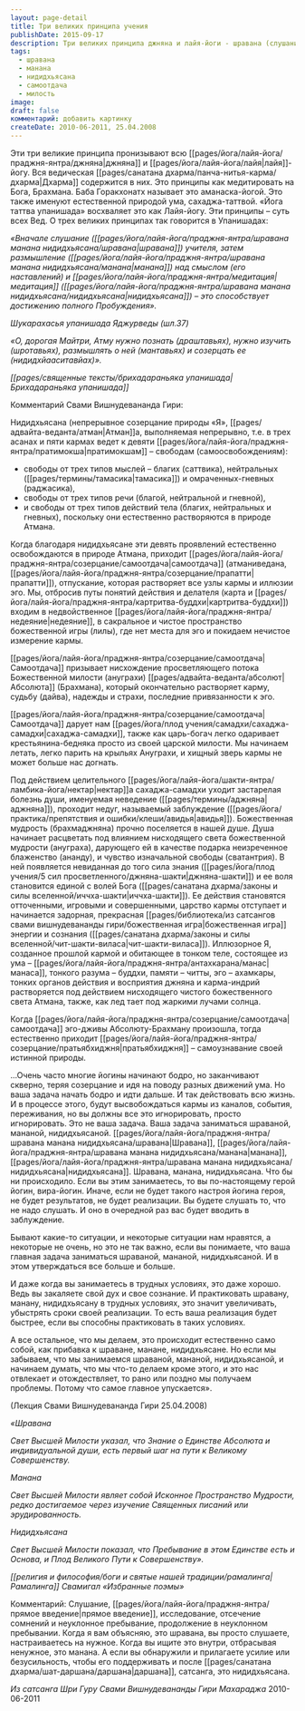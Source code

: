```yaml
---
layout: page-detail
title: Три великих принципа учения
publishDate: 2015-09-17
description: Три великих принципа джняна и лайя-йоги - шравана (слушание), манана (размышление), нидидхьясана (созерцание) - ведут к полному пробуждению. Их практика освобождает от мыслей, речи и действий, растворяет эго и карму, приводит к самоотдаче и нисхождению божественной милости. Главная задача - неуклонно утверждаться в этих практиках, несмотря на внешние обстоятельства, что ускоряет реализацию и раскрывает истинную природу Атмана.
tags:
  - шравана
  - манана
  - нидидхьясана
  - самоотдача
  - милость
image: 
draft: false
комментарий: добавить картинку
createDate: 2010-06-2011, 25.04.2008
---
```


Эти три великие принципа пронизывают всю [[pages/йога/лайя-йога/праджня-янтра/джняна|джняна]] и [[pages/йога/лайя-йога/лайя|лайя]]-йогу. Вся ведическая [[pages/санатана дхарма/панча-нитья-карма/дхарма|Дхарма]] содержится в них. Это принципы как медитировать на Бога, Брахмана. Баба Горакхонатх называет это аманаска-йогой. Это также именуют естественной природой ума, сахаджа-таттвой. «Йога таттва упанишада» восхваляет это как Лайя-йогу. Эти принципы – суть всех Вед. О трех великих принципах так говорится в Упанишадах: 

_«Вначале слушание ([[pages/йога/лайя-йога/праджня-янтра/шравана манана нидидхьясана/шравана|шравана]]) учителя, затем размышление ([[pages/йога/лайя-йога/праджня-янтра/шравана манана нидидхьясана/манана|манана]]) над смыслом (его наставлений) и [[pages/йога/лайя-йога/праджня-янтра/медитация|медитация]] ([[pages/йога/лайя-йога/праджня-янтра/шравана манана нидидхьясана/нидидхьясана|нидидхьясана]]) – это способствует достижению полного Пробуждения»._

_Шукарахасья упанишада Яджурведы (шл.37)_ 

_«О, дорогая Майтри, Атму нужно познать (драштавьях), нужно изучить (шротавьях), размышлять о ней (мантавьях) и созерцать ее (нидидхйааситавйах)»._

_[[pages/священные тексты/брихадараньяка упанишада|Брихадараньяка упанишада]]_

Комментарий Свами Вишнудевананда Гири:

Нидидхьясана (непрерывное созерцание природы «Я», [[pages/адвайта-веданта/атман|Атман]]а, выполняемая непрерывно, т.е. в трех асанах и пяти кармах ведет к девяти [[pages/йога/лайя-йога/праджня-янтра/пратимокша|пратимокшам]] – свободам (самоосвобождениям):

* свободы от трех типов мыслей – благих (саттвика), нейтральных ([[pages/термины/тамасика|тамасика]]) и омраченных-гневных (раджасика),
* свободы от трех типов речи (благой, нейтральной и гневной),
* и свободы от трех типов действий тела (благих, нейтральных и гневных), поскольку они естественно растворяются в природе Атмана.

Когда благодаря нидидхьясане эти девять проявлений естественно освобождаются в природе Атмана, приходит [[pages/йога/лайя-йога/праджня-янтра/созерцание/самоотдача|самоотдача]] (атманиведана, [[pages/йога/лайя-йога/праджня-янтра/созерцание/прапатти|прапатти]]), отпускание, которая растворяет все узлы кармы и иллюзии эго. Мы, отбросив путы понятий действия и делателя (карта и [[pages/йога/лайя-йога/праджня-янтра/картритва-буддхи|картритва-буддхи]]) входим в недвойственное [[pages/йога/лайя-йога/праджня-янтра/недеяние|недеяние]], в сакральное и чистое пространство божественной игры (лилы), где нет места для эго и покидаем нечистое измерение кармы.

[[pages/йога/лайя-йога/праджня-янтра/созерцание/самоотдача|Самоотдача]] призывает нисхождение просветляющего потока Божественной милости (ануграхи) [[pages/адвайта-веданта/абсолют|Абсолюта]] (Брахмана), который окончательно растворяет карму, судьбу (дайва), надежды и страхи, последние привязанности к эго.

[[pages/йога/лайя-йога/праджня-янтра/созерцание/самоотдача|Самоотдача]] дарует нам [[pages/йога/плод учения/самадхи/сахаджа-самадхи|сахаджа-самадхи]], также как царь-богач легко одаривает крестьянина-бедняка просто из своей царской милости. Мы начинаем летать, легко парить на крыльях Ануграхи, и хищный зверь кармы не может больше нас догнать.

Под действием целительного [[pages/йога/лайя-йога/шакти-янтра/ламбика-йога/нектар|нектар]]а сахаджа-самадхи уходит застарелая болезнь души, именуемая неведение ([[pages/термины/аджняна|аджняна]]), проходит недуг, называемый заблуждение ([[pages/йога/практика/препятствия и ошибки/клеши/авидья|авидья]]). Божественная мудрость (брахмаджняна) прочно поселяется в нашей душе. Душа начинает расцветать под влиянием нисходящего света божественной мудрости (ануграха), дарующего ей в качестве подарка неизреченное блаженство (ананду), и чувство изначальной свободы (сватантрия). В ней появляется невиданная до того сила знания ([[pages/йога/плод учения/5 сил просветленного/джняна-шакти|джняна-шакти]]) и ее воля становится единой с волей Бога ([[pages/санатана дхарма/законы и силы вселенной/иччха-шакти|иччха-шакти]]). Ее действия становятся отточенными, игровыми и совершенными, царство кармы отступает и начинается задорная, прекрасная [[pages/библиотека/из сатсангов свами вишнудевананды гири/божественная игра|божественная игра]] энергии и сознания ([[pages/санатана дхарма/законы и силы вселенной/чит-шакти-виласа|чит-шакти-виласа]]). Иллюзорное Я, созданное прошлой кармой и обитающее в тонком теле, состоящее из ума – [[pages/йога/лайя-йога/праджня-янтра/антахкарана/манас|манаса]], тонкого разума – буддхи, памяти – читты, эго – ахамкары, тонких органов действия и восприятия джняна и карма-индрий растворяется под действием нисходящего чистого божественного света Атмана, также, как лед тает под жаркими лучами солнца.

Когда [[pages/йога/лайя-йога/праджня-янтра/созерцание/самоотдача|самоотдача]] эго-дживы Абсолюту-Брахману произошла, тогда естественно приходит [[pages/йога/лайя-йога/праджня-янтра/созерцание/пратьябхиджня|пратьябхиджня]] – самоузнавание своей истинной природы.

...Очень часто многие йогины начинают бодро, но заканчивают скверно, теряя созерцание и идя на поводу разных движений ума. Но ваша задача начать бодро и идти дальше. И так действовать всю жизнь. И в процессе этого, будут высвобождаться кармы из каналов, события, переживания, но вы должны все это игнорировать, просто игнорировать. Это не ваша задача. Ваша задача заниматься шраваной, мананой, нидидхьясаной. [[pages/йога/лайя-йога/праджня-янтра/шравана манана нидидхьясана/шравана|Шравана]], [[pages/йога/лайя-йога/праджня-янтра/шравана манана нидидхьясана/манана|манана]], [[pages/йога/лайя-йога/праджня-янтра/шравана манана нидидхьясана/нидидхьясана|нидидхьясана]]. Шравана, манана, нидидхьясана. Что бы ни происходило. Если вы этим занимаетесь, то вы по-настоящему герой йогин, вира-йогин. Иначе, если не будет такого настроя йогина героя, не будет результатов, не будет реализации. Вы будете слушать то, что не надо слушать. И оно в очередной раз вас будет вводить в заблуждение. 

Бывают какие-то ситуации, и некоторые ситуации нам нравятся, а некоторые не очень, но это не так важно, если вы понимаете, что ваша главная задача заниматься шраваной, мананой, нидидхьясаной. И в этом утверждаться все больше и больше. 

И даже когда вы занимаетесь в трудных условиях, это даже хорошо. Ведь вы закаляете свой дух и свое сознание. И практиковать шравану, манану, нидидхьясану в трудных условиях, это значит увеличивать, убыстрять сроки своей реализации. То есть ваша реализация будет быстрее, если вы способны практиковать в таких условиях. 

А все остальное, что мы делаем, это происходит естественно само собой, как прибавка к шраване, манане, нидидхьясане. Но если мы забываем, что мы занимаемся шраваной, мананой, нидидхьясаной, и начинаем думать, что мы что-то делаем кроме этого, и это нас отвлекает и отождествляет, то рано или поздно мы получаем проблемы. Потому что самое главное упускается».

(Лекция Свами Вишнудевананда Гири 25.04.2008)

_«Шравана_

_Свет Высшей Милости указал, что Знание о Единстве Абсолюта и индивидуальной души, есть первый шаг на пути к Великому Совершенству._

_Манана_

_Свет Высшей Милости являет собой Исконное Пространство Мудрости, редко достигаемое через изучение Священных писаний или эрудированность._

_Нидидхьясана_

_Свет Высшей Милости показал, что Пребывание в этом Единстве есть и Основа, и Плод Великого Пути к Совершенству»._

_[[религия и философия/боги и святые нашей традиции/рамалинга|Рамалинга]] Свамигал «Избранные поэмы»_

Комментарий: Слушание, [[pages/йога/лайя-йога/праджня-янтра/прямое введение|прямое введение]], исследование, отсечение сомнений и неуклонное пребывание, продолжение в неуклонном пребывании. Когда я вам объясняю, это шравана, вы просто слушаете, настраиваетесь на нужное. Когда вы ищите это внутри, отбрасывая ненужное, это манана. А если вы обнаружили и прилагаете усилие или безусильность, чтобы его поддерживать и после [[pages/санатана дхарма/шат-даршана/даршана|даршана]], сатсанга, это нидидхьясана.

*Из сатсанга Шри Гуру Свами Вишнудевананды Гири Махараджа* 2010-06-2011